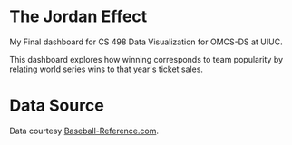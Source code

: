 # The Jordan Effect
My Final dashboard for CS 498 Data Visualization for OMCS-DS at UIUC.

This dashboard explores how winning corresponds to team popularity by relating world series wins to that year's ticket sales.


# Data Source

Data courtesy [Baseball-Reference.com](https://www.baseball-reference.com/).